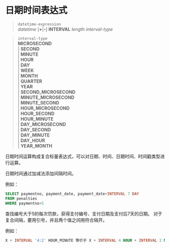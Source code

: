 # 日期时间表达式

> `datetime-expression`  
*datetime* [**+**|**-**] **INTERVAL** *length* *interval-type*

> `interval-type`  
**MICROSECOND**   
| **SECOND**    
| **MINUTE**    
| **HOUR**    
| **DAY**    
| **WEEK**    
| **MONTH**    
| **QUARTER**    
| **YEAR**    
| **SECOND_MICROSECOND**    
| **MINUTE_MICROSECOND**    
| **MINUTE_SECOND**    
| **HOUR_MICROSECOND**    
| **HOUR_SECOND**    
| **HOUR_MINUTE**    
| **DAY_MICROSECOND**    
| **DAY_SECOND**    
| **DAY_MINUTE**    
| **DAY_HOUR**    
| **YEAR_MONTH**   

日期时间运算构成复合标量表达式，可以对日期、时间、日期时间、时间戳类型进行运算。

日期时间通过加减法添加间隔时间。

例如：

``` SQL
SELECT paymentno, payment_date, payment_date+INTERVAL 7 DAY
FROM penalties
WHERE paymentno>5
```

查找编号大于5的每次罚款，获得支付编号、支付日期及支付后7天的日期。
对于复合间隔，要用引号，并且两个值之间用符合隔开。

例如：

``` SQL
X + INTERVAL '4:2' HOUR_MINUTE 等价于 X + INTERVAL 4 HOUR + INTERVAL 2 MINUTE
```
